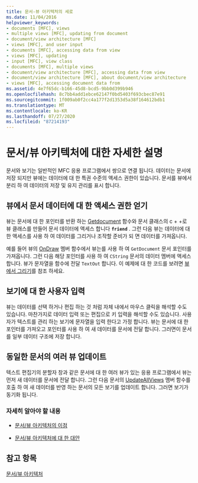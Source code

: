 ```yaml
---
title: 문서-뷰 아키텍처의 세로
ms.date: 11/04/2016
helpviewer_keywords:
- documents [MFC], views
- multiple views [MFC], updating from document
- document/view architecture [MFC]
- views [MFC], and user input
- documents [MFC], accessing data from view
- views [MFC], updating
- input [MFC], view class
- documents [MFC], multiple views
- document/view architecture [MFC], accessing data from view
- document/view architecture [MFC], about document/view architecture
- views [MFC], accessing document data from
ms.assetid: 4e7f65dc-b166-45d8-bcd5-9bb0d399b946
ms.openlocfilehash: 8c7bb4add1ebce62147f0bd5403f693cbec87e91
ms.sourcegitcommit: 1f009ab0f2cc4a177f2d1353d5a38f164612bdb1
ms.translationtype: MT
ms.contentlocale: ko-KR
ms.lasthandoff: 07/27/2020
ms.locfileid: "87214193"
---
```

# <a name="a-portrait-of-the-documentview-architecture"></a>문서/뷰 아키텍처에 대한 자세한 설명

문서와 보기는 일반적인 MFC 응용 프로그램에서 쌍으로 연결 됩니다. 데이터는 문서에 저장 되지만 뷰에는 데이터에 대 한 특권 수준의 액세스 권한이 있습니다. 문서를 뷰에서 분리 하 여 데이터의 저장 및 유지 관리를 표시 합니다.

## <a name="gaining-access-to-document-data-from-the-view"></a>뷰에서 문서 데이터에 대 한 액세스 권한 얻기

뷰는 문서에 대 한 포인터를 반환 하는 [Getdocument](reference/cview-class.md#getdocument) 함수와 문서 클래스의 c + +로 뷰 클래스를 만들어 문서 데이터에 액세스 합니다 **`friend`** . 그런 다음 뷰는 데이터에 대 한 액세스를 사용 하 여 데이터를 그리거나 조작할 준비가 되 면 데이터를 가져옵니다.

예를 들어 뷰의 [OnDraw](reference/cview-class.md#ondraw) 멤버 함수에서 뷰는를 사용 하 여 `GetDocument` 문서 포인터를 가져옵니다. 그런 다음 해당 포인터를 사용 하 여 `CString` 문서의 데이터 멤버에 액세스 합니다. 뷰가 문자열을 함수에 전달 `TextOut` 합니다. 이 예제에 대 한 코드를 보려면 [뷰에서 그리기](drawing-in-a-view.md)를 참조 하세요.

## <a name="user-input-to-the-view"></a>보기에 대 한 사용자 입력

뷰는 데이터를 선택 하거나 편집 하는 것 처럼 자체 내에서 마우스 클릭을 해석할 수도 있습니다. 마찬가지로 데이터 입력 또는 편집으로 키 입력을 해석할 수도 있습니다. 사용자가 텍스트를 관리 하는 보기에 문자열을 입력 한다고 가정 합니다. 뷰는 문서에 대 한 포인터를 가져오고 포인터를 사용 하 여 새 데이터를 문서에 전달 합니다. 그러면이 문서를 일부 데이터 구조에 저장 합니다.

## <a name="updating-multiple-views-of-the-same-document"></a>동일한 문서의 여러 뷰 업데이트

텍스트 편집기의 분할자 창과 같은 문서에 대 한 여러 뷰가 있는 응용 프로그램에서 뷰는 먼저 새 데이터를 문서에 전달 합니다. 그런 다음 문서의 [UpdateAllViews](reference/cdocument-class.md#updateallviews) 멤버 함수를 호출 하 여 새 데이터를 반영 하는 문서의 모든 보기를 업데이트 합니다. 그러면 보기가 동기화 됩니다.

### <a name="what-do-you-want-to-know-more-about"></a>자세히 알아야 할 내용

- [문서/뷰 아키텍처의 이점](advantages-of-the-document-view-architecture.md)

- [문서/뷰 아키텍처에 대 한 대안](alternatives-to-the-document-view-architecture.md)

## <a name="see-also"></a>참고 항목

[문서/뷰 아키텍처](document-view-architecture.md)

